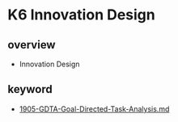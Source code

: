 # K6 Innovation Design

## overview

- Innovation Design


## keyword
- [1905-GDTA-Goal-Directed-Task-Analysis.md](1905-GDTA-Goal-Directed-Task-Analysis.md)
